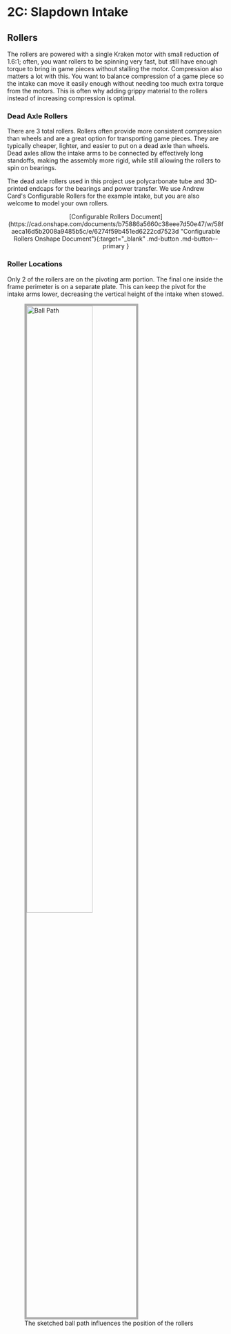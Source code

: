 # 2C: Slapdown Intake

## Rollers

The rollers are powered with a single Kraken motor with small reduction of 1.6:1; often, you want rollers to be spinning very fast, but still have enough torque to bring in game pieces without stalling the motor. Compression also matters a lot with this. You want to balance compression of a game piece so the intake can move it easily enough without needing too much extra torque from the motors. This is often why adding grippy material to the rollers instead of increasing compression is optimal.

### Dead Axle Rollers

There are 3 total rollers. Rollers often provide more consistent compression than wheels and are a great option for transporting game pieces. They are typically cheaper, lighter, and easier to put on a dead axle than wheels. Dead axles allow the intake arms to be connected by effectively long standoffs, making the assembly more rigid, while still allowing the rollers to spin on bearings. 

The dead axle rollers used in this project use polycarbonate tube and 3D-printed endcaps for the bearings and power transfer. We use Andrew Card's Configurable Rollers for the example intake, but you are also welcome to model your own rollers.

<center>[Configurable Rollers Document](https://cad.onshape.com/documents/b75886a5660c38eee7d50e47/w/58faeca16d5b2008a9485b5c/e/6274f59b451ed6222cd7523d "Configurable Rollers Onshape Document"){:target="_blank" .md-button .md-button--primary }</center>

### Roller Locations

Only 2 of the rollers are on the pivoting arm portion. The final one inside the frame perimeter is on a separate plate. This can keep the pivot for the intake arms lower, decreasing the vertical height of the intake when stowed.

<figure>
    <img src="\img\learning-course\stage2-slapdown\ball-path.webp" alt="Ball Path" width="60%" style="border:5px solid #ADADAD" data-description="The sketched ball path influences the position of the rollers">
    <figcaption> The sketched ball path influences the position of the rollers</figcaption>
</figure>


<br>